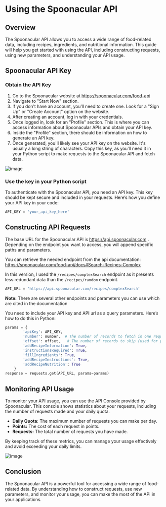 # Using the Spoonacular API

## Overview

The Spoonacular API allows you to access a wide range of food-related data, including recipes, ingredients, and nutritional information. This guide will help you get started with using the API, including constructing requests, using new parameters, and understanding your API usage.

## Spoonacular API Key

### Obtain the API Key

1. Go to the Spoonacular website at https://spoonacular.com/food-api
2. Navigate to "Start Now" section.
3. If you don't have an account, you'll need to create one. Look for a "Sign Up" or "Create Account" option on the website.
4. After creating an account, log in with your credentials.
5. Once logged in, look for an "Profile" section. This is where you can access information about Spoonacular APIs and obtain your API key.
6. Inside the "Profile" section, there should be information on how to generate an API key.
7. Once generated, you'll likely see your API key on the website. It's usually a long string of characters. Copy this key, as you'll need it in your Python script to make requests to the Spoonacular API and fetch data.

![image](https://github.com/Maryem6/ETL-Python-PostgreSQL/assets/96294018/f7caa2be-37e9-46f0-9efd-47ab6af2ae24)

### Use the key in your Python script

To authenticate with the Spoonacular API, you need an API key. This key should be kept secure and included in your requests. Here’s how you define your API key in your code:

```python
API_KEY = 'your_api_key_here'
```

##  Constructing API Requests

The base URL for the Spoonacular API is https://api.spoonacular.com . Depending on the endpoint you want to access, you will append specific paths and parameters.

You can retrieve the needed endpoint from the api documentation: 
https://spoonacular.com/food-api/docs#Search-Recipes-Complex

In this version, I used the `/recipes/complexSearch` endpoint as it presents less redundant data than the `/recipes/random` endpoint.


```python
API_URL = 'https://api.spoonacular.com/recipes/complexSearch'

```

**Note:** There are several other endpoints and parameters you can use which are cited in the documentation 

You need to include your API key and API url as a query parameters. Here’s how to do this in Python:

```python
params = {
        'apiKey': API_KEY, 
        'number': number,  # The number of records to fetch in one request.
        'offset': offset,   # The number of records to skip (used for pagination).
        'addRecipeInformation': True,
        'instructionsRequired': True,
        'fillIngredients': True,
        'addRecipeInstructions': True,
        'addRecipeNutrition': True
    }
response = requests.get(API_URL, params=params)

```

## Monitoring API Usage

To monitor your API usage, you can use the API Console provided by Spoonacular. This console shows statistics about your requests, including the number of requests made and your daily quota.

- **Daily Quota:** The maximum number of requests you can make per day.
- **Points:** The cost of each request in points.
- **Requests:** The total number of requests you have made.

By keeping track of these metrics, you can manage your usage effectively and avoid exceeding your daily limits.

![image](https://github.com/user-attachments/assets/cf8b0a9b-d51c-4707-a6fb-292e18e5b480)



## Conclusion

The Spoonacular API is a powerful tool for accessing a wide range of food-related data. By understanding how to construct requests, use new parameters, and monitor your usage, you can make the most of the API in your applications.












